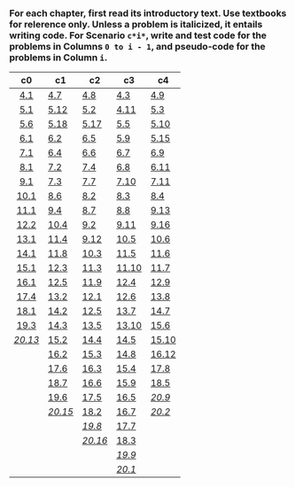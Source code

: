 ### For each chapter, first read its introductory text. Use textbooks for relerence only. Unless a problem is italicized, it entails writing code. For Scenario `c*i*`, write and test code for the problems in Columns `0 to i - 1`, and pseudo-code for the problems in Column `i`.

|                                                              c0                                                              | c1          | c2          | c3         | c4         |
| :--------------------------------------------------------------------------------------------------------------------------: | ----------- | ----------- | ---------- | ---------- |
| [4.1](https://circargs.github.io/Elements-of-Programming-in-Rust/doc/Elements_of_Programming_in_Rust/problem_4_1/index.html) | [4.7]()     | [4.8]()     | [4.3]()    | [4.9]()    |
|                                                           [5.1]()                                                            | [5.12]()    | [5.2]()     | [4.11]()   | [5.3]()    |
|                                                           [5.6]()                                                            | [5.18]()    | [5.17]()    | [5.5]()    | [5.10]()   |
|                                                           [6.1]()                                                            | [6.2]()     | [6.5]()     | [5.9]()    | [5.15]()   |
|                                                           [7.1]()                                                            | [6.4]()     | [6.6]()     | [6.7]()    | [6.9]()    |
|                                                           [8.1]()                                                            | [7.2]()     | [7.4]()     | [6.8]()    | [6.11]()   |
|                                                           [9.1]()                                                            | [7.3]()     | [7.7]()     | [7.10]()   | [7.11]()   |
|                                                           [10.1]()                                                           | [8.6]()     | [8.2]()     | [8.3]()    | [8.4]()    |
|                                                           [11.1]()                                                           | [9.4]()     | [8.7]()     | [8.8]()    | [9.13]()   |
|                                                           [12.2]()                                                           | [10.4]()    | [9.2]()     | [9.11]()   | [9.16]()   |
|                                                           [13.1]()                                                           | [11.4]()    | [9.12]()    | [10.5]()   | [10.6]()   |
|                                                           [14.1]()                                                           | [11.8]()    | [10.3]()    | [11.5]()   | [11.6]()   |
|                                                           [15.1]()                                                           | [12.3]()    | [11.3]()    | [11.10]()  | [11.7]()   |
|                                                           [16.1]()                                                           | [12.5]()    | [11.9]()    | [12.4]()   | [12.9]()   |
|                                                           [17.4]()                                                           | [13.2]()    | [12.1]()    | [12.6]()   | [13.8]()   |
|                                                           [18.1]()                                                           | [14.2]()    | [12.5]()    | [13.7]()   | [14.7]()   |
|                                                           [19.3]()                                                           | [14.3]()    | [13.5]()    | [13.10]()  | [15.6]()   |
|                                                         [_20.13_]()                                                          | [15.2]()    | [14.4]()    | [14.5]()   | [15.10]()  |
|                                                                                                                              | [16.2]()    | [15.3]()    | [14.8]()   | [16.12]()  |
|                                                                                                                              | [17.6]()    | [16.3]()    | [15.4]()   | [17.8]()   |
|                                                                                                                              | [18.7]()    | [16.6]()    | [15.9]()   | [18.5]()   |
|                                                                                                                              | [19.6]()    | [17.5]()    | [16.5]()   | [_20.9_]() |
|                                                                                                                              | [_20.15_]() | [18.2]()    | [16.7]()   | [_20.2_]() |
|                                                                                                                              |             | [_19.8_]()  | [17.7]()   |            |
|                                                                                                                              |             | [_20.16_]() | [18.3]()   |            |
|                                                                                                                              |             |             | [_19.9_]() |            |
|                                                                                                                              |             |             | [_20.1_]() |            |
